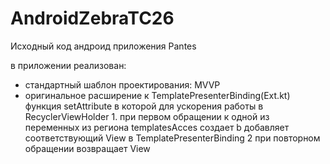 # AndroidZebraTC26
Исходный код андроид приложения Pantes


в приложении реализован: 
* стандартный шаблон проектирования: MVVP 
* оригинальное расширение к TemplatePresenterBinding(Ext.kt) функция setAttribute  в которой для ускорения работы в RecyclerViewHolder
					1. при первом обращении к одной из переменных	из региона templatesAcces создает b добавляет соответствующий View в  TemplatePresenterBinding
					2 при повторном обращении возвращает View



